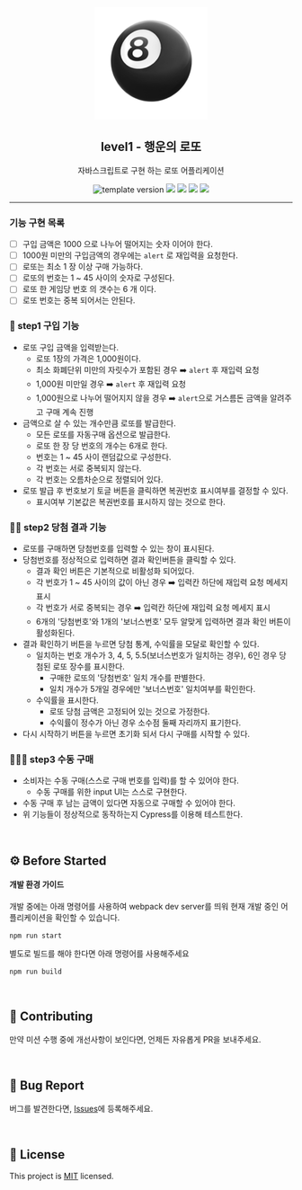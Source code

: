 <p align="middle" >
  <img width="200px;" src="./images/lotto_ball.png"/>
</p>
<h2 align="middle">level1 - 행운의 로또</h2>
<p align="middle">자바스크립트로 구현 하는 로또 어플리케이션</p>
<p align="middle">
  <img src="https://img.shields.io/badge/version-1.0.0-blue?style=flat-square" alt="template version"/>
  <img src="https://img.shields.io/badge/language-html-red.svg?style=flat-square"/>
  <img src="https://img.shields.io/badge/language-css-blue.svg?style=flat-square"/>
  <img src="https://img.shields.io/badge/language-js-yellow.svg?style=flat-square"/>
  <img src="https://img.shields.io/badge/license-MIT-brightgreen.svg?style=flat-square"/>
</p>

---

<!-- TODOS -->

### 기능 구현 목록

- [ ] 구입 금액은 1000 으로 나누어 떨어지는 숫자 이어야 한다.
- [ ] 1000원 미만의 구입금액의 경우에는 `alert` 로 재입력을 요청한다.
- [ ] 로또는 최소 1 장 이상 구매 가능하다.
- [ ] 로또의 번호는 1 ~ 45 사이의 숫자로 구성된다.
- [ ] 로또 한 게임당 번호 의 갯수는 6 개 이다.
- [ ] 로또 번호는 중복 되어서는 안된다.

### 🎯 step1 구입 기능

- 로또 구입 금액을 입력받는다.
  - 로또 1장의 가격은 1,000원이다.
  - 최소 화폐단위 미만의 자릿수가 포함된 경우 ➡️ `alert` 후 재입력 요청
  - 1,000원 미만일 경우 ➡️ `alert` 후 재입력 요청
  - 1,000원으로 나누어 떨어지지 않을 경우 ➡️ `alert`으로 거스름돈 금액을 알려주고 구매 계속 진행
- 금액으로 살 수 있는 개수만큼 로또를 발급한다.
  - 모든 로또를 자동구매 옵션으로 발급한다.
  - 로또 한 장 당 번호의 개수는 6개로 한다.
  - 번호는 1 ~ 45 사이 랜덤값으로 구성한다.
  - 각 번호는 서로 중복되지 않는다.
  - 각 번호는 오름차순으로 정렬되어 있다.
- 로또 발급 후 번호보기 토글 버튼을 클릭하면 복권번호 표시여부를 결정할 수 있다.
  - 표시여부 기본값은 복권번호를 표시하지 않는 것으로 한다.

### 🎯🎯 step2 당첨 결과 기능

- 로또를 구매하면 당첨번호를 입력할 수 있는 창이 표시된다.
- 당첨번호를 정상적으로 입력하면 결과 확인버튼을 클릭할 수 있다.
  - 결과 확인 버튼은 기본적으로 비활성화 되어있다.
  - 각 번호가 1 ~ 45 사이의 값이 아닌 경우 ➡️ 입력칸 하단에 재입력 요청 메세지 표시
  - 각 번호가 서로 중복되는 경우 ➡️ 입력칸 하단에 재입력 요청 메세지 표시
  - 6개의 '당첨번호'와 1개의 '보너스번호' 모두 알맞게 입력하면 결과 확인 버튼이 활성화된다.
- 결과 확인하기 버튼을 누르면 당첨 통계, 수익률을 모달로 확인할 수 있다.
  - 일치하는 번호 개수가 3, 4, 5, 5.5(보너스번호가 일치하는 경우), 6인 경우 당첨된 로또 장수를 표시한다.
    - 구매한 로또의 '당첨번호' 일치 개수를 판별한다.
    - 일치 개수가 5개일 경우에만 '보너스번호' 일치여부를 확인한다.
  - 수익률을 표시한다.
    - 로또 당첨 금액은 고정되어 있는 것으로 가정한다.
    - 수익률이 정수가 아닌 경우 소수점 둘째 자리까지 표기한다.
- 다시 시작하기 버튼을 누르면 초기화 되서 다시 구매를 시작할 수 있다.

### 🎯🎯🎯 step3 수동 구매

- 소비자는 수동 구매(스스로 구매 번호를 입력)를 할 수 있어야 한다.
  - 수동 구매를 위한 input UI는 스스로 구현한다.
- 수동 구매 후 남는 금액이 있다면 자동으로 구매할 수 있어야 한다.
- 위 기능들이 정상적으로 동작하는지 Cypress를 이용해 테스트한다.

<br>

## ⚙️ Before Started

#### 개발 환경 가이드

개발 중에는 아래 명령어를 사용하여 webpack dev server를 띄워 현재 개발 중인 어플리케이션을 확인할 수 있습니다.

```
npm run start
```

별도로 빌드를 해야 한다면 아래 명령어를 사용해주세요

```
npm run build
```

<br>

## 👏 Contributing

만약 미션 수행 중에 개선사항이 보인다면, 언제든 자유롭게 PR을 보내주세요.

<br>

## 🐞 Bug Report

버그를 발견한다면, [Issues](https://github.com/woowacourse/javascript-lotto/issues)에 등록해주세요.

<br>

## 📝 License

This project is [MIT](https://github.com/woowacourse/javascript-lotto/blob/main/LICENSE) licensed.
